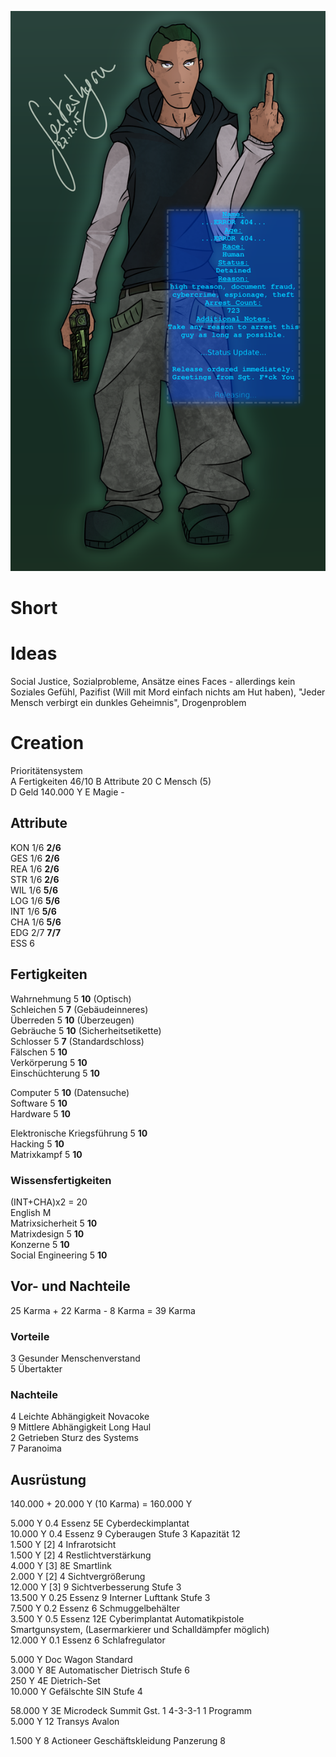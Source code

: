 ![](unnamed.png)

# Short

# Ideas
Social Justice, Sozialprobleme, Ansätze eines Faces - allerdings kein Soziales Gefühl, Pazifist (Will mit Mord einfach nichts am Hut haben), "Jeder Mensch verbirgt ein dunkles Geheimnis", Drogenproblem

# Creation
Prioritätensystem  
A Fertigkeiten 46/10
B Attribute 20
C Mensch (5)  
D Geld 140.000 Y
E Magie -  

## Attribute
KON 1/6 **2/6**  
GES 1/6 **2/6**  
REA 1/6 **2/6**  
STR 1/6 **2/6**  
WIL 1/6 **5/6**  
LOG 1/6 **5/6**  
INT 1/6 **5/6**  
CHA 1/6 **5/6**  
EDG 2/7 **7/7**  
ESS 6  

## Fertigkeiten
Wahrnehmung 5 **10** (Optisch)  
Schleichen 5 **7** (Gebäudeinneres)  
Überreden 5 **10** (Überzeugen)  
Gebräuche 5 **10** (Sicherheitsetikette)  
Schlosser 5 **7** (Standardschloss)  
Fälschen 5 **10**  
Verkörperung 5 **10**  
Einschüchterung 5 **10**  

Computer 5 **10** (Datensuche)  
Software 5 **10**  
Hardware 5 **10**  

Elektronische Kriegsführung 5 **10**  
Hacking 5 **10**  
Matrixkampf 5 **10**  

### Wissensfertigkeiten
(INT+CHA)x2 = 20  
English M  
Matrixsicherheit 5 **10**  
Matrixdesign 5 **10**  
Konzerne 5 **10**  
Social Engineering 5 **10**  

## Vor- und Nachteile
25 Karma + 22 Karma - 8 Karma = 39 Karma  
### Vorteile
3 Gesunder Menschenverstand  
5 Übertakter  
### Nachteile
4 Leichte Abhängigkeit Novacoke  
9 Mittlere Abhängigkeit Long Haul  
2 Getrieben Sturz des Systems  
7 Paranoima  

## Ausrüstung
140.000 + 20.000 Y (10 Karma) = 160.000 Y  

 5.000 Y 0.4 Essenz 5E Cyberdeckimplantat  
10.000 Y 0.4 Essenz 9 Cyberaugen Stufe 3 Kapazität 12  
  1.500 Y [2] 4 Infrarotsicht  
  1.500 Y [2] 4 Restlichtverstärkung  
  4.000 Y [3] 8E Smartlink  
  2.000 Y [2] 4 Sichtvergrößerung  
 12.000 Y [3] 9 Sichtverbesserung Stufe 3  
13.500 Y 0.25 Essenz 9 Interner Lufttank Stufe 3  
 7.500 Y 0.2 Essenz 6 Schmuggelbehälter  
 3.500 Y 0.5 Essenz 12E Cyberimplantat Automatikpistole  
  Smartgunsystem, (Lasermarkierer und Schalldämpfer möglich)  
12.000 Y 0.1 Essenz 6 Schlafregulator  

 5.000 Y Doc Wagon Standard  
 3.000 Y 8E Automatischer Dietrisch Stufe 6  
   250 Y 4E Dietrich-Set  
10.000 Y Gefälschte SIN Stufe 4  

58.000 Y 3E Microdeck Summit Gst. 1 4-3-3-1 1 Programm  
 5.000 Y 12 Transys Avalon  

 1.500 Y 8 Actioneer Geschäftskleidung Panzerung 8
